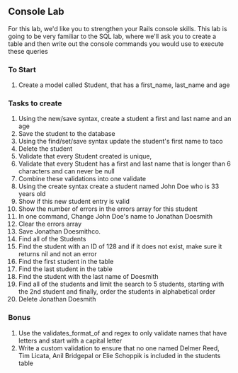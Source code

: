 ## Console Lab

For this lab, we'd like you to strengthen your Rails console skills. This lab is going to be very familiar to the SQL lab, where we'll ask you to create a table and then write out the console commands you would use to execute these queries

### To Start

1. Create a model called Student, that has a first_name, last_name and age

### Tasks to create

1. Using the new/save syntax, create a student a first and last name and an age 
2. Save the student to the database
3. Using the find/set/save syntax update the student's first name to taco
4. Delete the student
5. Validate that every Student created is unique, 
6. Validate that every Student has a first and last name that is longer than 6 characters and can never be null
7. Combine these validations into one validate 
8. Using the create syntax create a student named John Doe who is 33 years old
9. Show if this new student entry is valid
10. Show the number of errors in the errors array for this student
11. In one command, Change John Doe's name to Jonathan Doesmith 
12. Clear the errors array
13. Save Jonathan Doesmithco. 
15. Find all of the Students
16. Find the student with an ID of 128 and if it does not exist, make sure it returns nil and not an error
17. Find the first student in the table
18. Find the last student in the table
19. Find the student with the last name of Doesmith
21. Find all of the students and limit the search to 5 students, starting with the 2nd student and finally, order the students in alphabetical order
20. Delete Jonathan Doesmith

### Bonus
1. Use the validates_format_of and regex to only validate names that have letters and start with a capital letter
2. Write a custom validation to ensure that no one named Delmer Reed, Tim Licata, Anil Bridgepal or Elie Schoppik is included in the students table


